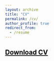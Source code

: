 ```yaml
---
layout: archive
title: "CV"
permalink: /cv/
author_profile: true
redirect_from:
  - /resume
---
```



## <a href = "https://john-weymark.github.io/files/J%20Weymark%20CV%20September%202024.pdf" target = "_blank" style = "color:black; text-decoration:underline"> Download CV </a>



